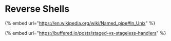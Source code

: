 # Reverse Shells

{% embed url="https://en.wikipedia.org/wiki/Named_pipe#In_Unix" %}

{% embed url="https://buffered.io/posts/staged-vs-stageless-handlers" %}
